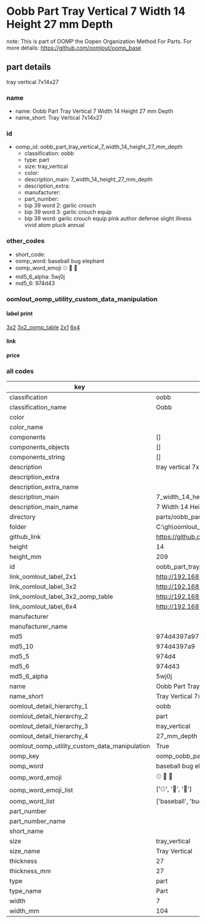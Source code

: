# Oobb Part Tray Vertical 7 Width 14 Height 27 mm Depth  

note: This is part of OOMP the Oopen Organization Method For Parts. For more details: https://github.com/oomlout/oomp_base

##  part details
  



tray vertical 7x14x27



### name
* name: Oobb Part Tray Vertical 7 Width 14 Height 27 mm Depth
* name_short: Tray Vertical 7x14x27 
### id
* oomp_id: oobb_part_tray_vertical_7_width_14_height_27_mm_depth
  * classification: oobb
  * type: part
  * size: tray_vertical
  * color: 
  * description_main: 7_width_14_height_27_mm_depth
  * description_extra: 
  * manufacturer: 
  * part_number: 
  * bip 39 word 2: garlic crouch
  * bip 39 word 3: garlic crouch equip
  * bip 39 word: garlic crouch equip pink author defense slight illness vivid atom pluck annual

### other_codes
* short_code: 
* oomp_word: baseball bug elephant
* oomp_word_emoji :baseball: :bug: :elephant:
* md5_6_alpha: 5wj0j
* md5_6: 974d43






### oomlout_oomp_utility_custom_data_manipulation
#### label print
[3x2](http://192.168.1.245:1112/?label=oomp%205wj0j)
[3x2_oomp_table](http://192.168.1.108:1112/?label=oomp%205wj0j)
[2x1](http://192.168.1.242:1112/?label=oomp%205wj0j)
[6x4](http://192.168.1.55:1112/?label=oomp%205wj0j)    

#### link

                              

#### price







### all codes 
| key | value |  
| --- | --- |  
| classification | oobb |  
| classification_name | Oobb |  
| color |  |  
| color_name |  |  
| components | [] |  
| components_objects | [] |  
| components_string | [] |  
| description | tray vertical 7x14x27 |  
| description_extra |  |  
| description_extra_name |  |  
| description_main | 7_width_14_height_27_mm_depth |  
| description_main_name | 7 Width 14 Height 27 mm Depth |  
| directory | parts/oobb_part_tray_vertical_7_width_14_height_27_mm_depth |  
| folder | C:\gh\oomlout_oobb_version_4_generated_parts\parts\oobb_part_tray_vertical_7_width_14_height_27_mm_depth |  
| github_link | https://github.com/oomlout/oomlout_oomp_part_src/tree/main/parts/oobb_part_tray_vertical_7_width_14_height_27_mm_depth |  
| height | 14 |  
| height_mm | 209 |  
| id | oobb_part_tray_vertical_7_width_14_height_27_mm_depth |  
| link_oomlout_label_2x1 | http://192.168.1.242:1112/?label=oomp%205wj0j |  
| link_oomlout_label_3x2 | http://192.168.1.245:1112/?label=oomp%205wj0j |  
| link_oomlout_label_3x2_oomp_table | http://192.168.1.108:1112/?label=oomp%205wj0j |  
| link_oomlout_label_6x4 | http://192.168.1.55:1112/?label=oomp%205wj0j |  
| manufacturer |  |  
| manufacturer_name |  |  
| md5 | 974d4397a9713974e587ba50984d0afe |  
| md5_10 | 974d4397a9 |  
| md5_5 | 974d4 |  
| md5_6 | 974d43 |  
| md5_6_alpha | 5wj0j |  
| name | Oobb Part Tray Vertical 7 Width 14 Height 27 mm Depth |  
| name_short | Tray Vertical 7x14x27  |  
| oomlout_detail_hierarchy_1 | oobb |  
| oomlout_detail_hierarchy_2 | part |  
| oomlout_detail_hierarchy_3 | tray_vertical |  
| oomlout_detail_hierarchy_4 | 27_mm_depth |  
| oomlout_oomp_utility_custom_data_manipulation | True |  
| oomp_key | oomp_oobb_part_tray_vertical_7_width_14_height_27_mm_depth |  
| oomp_word | baseball bug elephant |  
| oomp_word_emoji | :baseball: :bug: :elephant: |  
| oomp_word_emoji_list | [':baseball:', ':bug:', ':elephant:'] |  
| oomp_word_list | ['baseball', 'bug', 'elephant'] |  
| part_number |  |  
| part_number_name |  |  
| short_name |  |  
| size | tray_vertical |  
| size_name | Tray Vertical |  
| thickness | 27 |  
| thickness_mm | 27 |  
| type | part |  
| type_name | Part |  
| width | 7 |  
| width_mm | 104 |  

